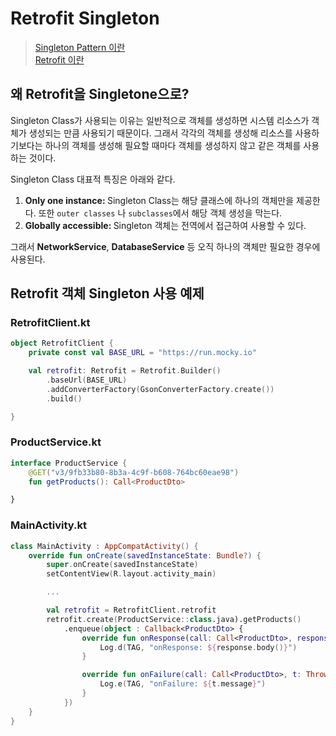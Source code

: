# Retrofit Singleton
> [Singleton Pattern 이란](https://github.com/JuhyeokLee97/Android-Study-By-Kotlin/blob/main/study/Pattern/Creational%20Pattern/Singleton%20Pattern.md)</br>
> [Retrofit 이란](https://github.com/JuhyeokLee97/Android-Study-By-Kotlin/blob/main/study/Network/Retrofit.md)
## 왜 Retrofit을 Singletone으로?
<p>
  Singleton Class가 사용되는 이유는 일반적으로  객체를 생성하면 시스템 리소스가 객체가 생성되는 만큼 사용되기 때문이다. 그래서 각각의 객체를 생성해 리소스를 사용하기보다는 하나의 객체를 생성해 필요할 때마다 객체를 생성하지 않고 같은 객체를 사용하는 것이다.
  
  Singleton Class 대표적 특징은 아래와 같다.
  1. <strong>Only one instance: </strong> Singleton Class는 해당 클래스에 하나의 객체만을 제공한다. 또한 `outer classes` 나 `subclasses`에서 해당 객체 생성을 막는다.
  2. <strong>Globally accessible: </strong> Singleton 객체는 전역에서 접근하여 사용할 수 있다.
  
  그래서 <strong>NetworkService</strong>, <strong>DatabaseService</strong> 등 오직 하나의 객체만 필요한 경우에 사용된다.

</p>

## Retrofit 객체 Singleton 사용 예제
### RetrofitClient.kt
``` kotlin
object RetrofitClient {
    private const val BASE_URL = "https://run.mocky.io"

    val retrofit: Retrofit = Retrofit.Builder()
        .baseUrl(BASE_URL)
        .addConverterFactory(GsonConverterFactory.create())
        .build()

}
```

### ProductService.kt
``` kotlin
interface ProductService {
    @GET("v3/9fb33b80-8b3a-4c9f-b608-764bc60eae98")
    fun getProducts(): Call<ProductDto>

}
```

### MainActivity.kt
``` kotlin
class MainActivity : AppCompatActivity() {
    override fun onCreate(savedInstanceState: Bundle?) {
        super.onCreate(savedInstanceState)
        setContentView(R.layout.activity_main)

        ...

        val retrofit = RetrofitClient.retrofit
        retrofit.create(ProductService::class.java).getProducts()
            .enqueue(object : Callback<ProductDto> {
                override fun onResponse(call: Call<ProductDto>, response: Response<ProductDto>) {
                    Log.d(TAG, "onResponse: ${response.body()}")
                }

                override fun onFailure(call: Call<ProductDto>, t: Throwable) {
                    Log.e(TAG, "onFailure: ${t.message}")
                }
            })
    }
}
```
